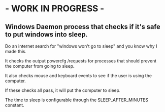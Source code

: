 # - WORK IN PROGRESS -

## Windows Daemon process that checks if it's safe to put windows into sleep.

Do an internet search for "windows won't go to sleep" and you know why I made this.

It checks the output powercfg /requests for processes that should prevent the computer from going to sleep.

It also checks mouse and keyboard events to see if the user is using the computer.

If these checks all pass, it will put the computer to sleep.

The time to sleep is configurable through the SLEEP_AFTER_MINUTES constant.

